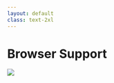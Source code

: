 ```yaml
---
layout: default
class: text-2xl
---
```


# Browser Support

<img src="/images/05-textwrap-99.png" class="mt-5 h-90 m-auto" />

